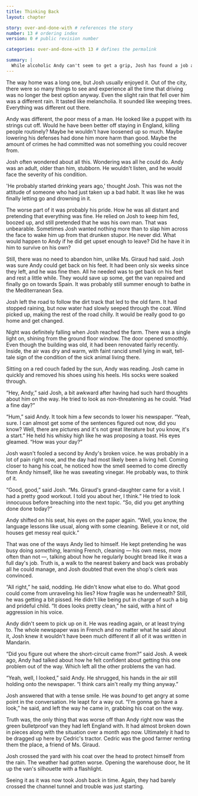 ```yaml
---
title: Thinking Back
layout: chapter

story: over-and-done-with # references the story
number: 13 # ordering index
version: 0 # public revision number

categories: over-and-done-with 13 # defines the permalink

summary: |
  While alcoholic Andy can't seem to get a grip, Josh has found a job as a home helper for an old English woman living in the french countryside. He comes home knowing what to expect.
---
```

The way home was a long one, but Josh usually enjoyed it. Out of the city, there were so many things to see and experience all the time that driving was no longer the best option anyway. Even the slight rain that fell over him was a different rain. It tasted like melancholia. It sounded like weeping trees. Everything was different out there.

Andy was different, the poor mess of a man. He looked like a puppet with its strings cut off. Would he have been better off staying in England, killing people routinely? Maybe he wouldn't have loosened up so much. Maybe lowering his defenses had done him more harm than good. Maybe the amount of crimes he had committed was not something you could recover from.

Josh often wondered about all this. Wondering was all he could do. Andy was an adult, older than him, stubborn. He wouldn't listen, and he would face the severity of his condition.

'He probably started drinking years ago,' thought Josh. This was not the attitude of someone who had just taken up a bad habit. It was like he was finally letting go and drowning in it.

The worse part of it was probably his pride. How he was all distant and pretending that everything was fine. He relied on Josh to keep him fed, boozed up, and still pretended that he was his own man. That was unbearable. Sometimes Josh wanted nothing more than to slap him across the face to wake him up from that drunken stupor. He never did. What would happen to Andy if he did get upset enough to leave? Did he have it in him to survive on his own?

Still, there was no need to abandon him, unlike Ms. Giraud had said. Josh was sure Andy could get back on his feet. It had been only six weeks since they left, and he was fine then. All he needed was to get back on his feet and rest a little while. They would save up some, get the van repaired and finally go on towards Spain. It was probably still summer enough to bathe in the Mediterranean Sea.

Josh left the road to follow the dirt track that led to the old farm. It had stopped raining, but now water had slowly seeped through the coat. Wind picked up, making the rest of the road chilly. It would be really good to go home and get changed.

Night was definitely falling when Josh reached the farm. There was a single light on, shining from the ground floor window. The door opened smoothly. Even though the building was old, it had been renovated fairly recently. Inside, the air was dry and warm, with faint rancid smell lying in wait, tell-tale sign of the condition of the sick animal living there.

Sitting on a red couch faded by the sun, Andy was reading. Josh came in quickly and removed his shoes using his heels. His socks were soaked through.

“Hey, Andy,” said Josh, a bit awkward after having had such hard thoughts about him on the way. He tried to look as non-threatening as he could. “Had a fine day?”

“Hum,” said Andy. It took him a few seconds to lower his newspaper. “Yeah, sure. I can almost get some of the sentences figured out now, did you know? Well, there are pictures and it's not great literature but you know, it's a start.” He held his whisky high like he was proposing a toast. His eyes gleamed. “How was your day?”

Josh wasn't fooled a second by Andy's broken voice. he was probably in a lot of pain right now, and the day had most likely been a living hell. Coming closer to hang his coat, he noticed how the smell seemed to come directly from Andy himself, like he was sweating vinegar. He probably was, to think of it.

“Good, good,” said Josh. “Ms. Giraud's grand-daughter came for a visit. I had a pretty good workout. I told you about her, I think.” He tried to look innocuous before breaching into the next topic. “So, did you get anything done done today?”

Andy shifted on his seat, his eyes on the paper again. “Well, you know, the language lessons like usual, along with some cleaning. Believe it or not, old houses get messy real quick.”

That was one of the ways Andy lied to himself. He kept pretending he was busy doing *something*, learning French, cleaning — his own mess, more often than not —, talking about how he regularly bought bread like it was a full day's job. Truth is, a walk to the nearest bakery and back was probably all he could manage, and Josh doubted that even the shop's clerk was convinced.

“All right,” he said, nodding. He didn't know what else to do. What good could come from unraveling his lies? How fragile was he underneath? Still, he was getting a bit pissed. He didn't like being put in charge of such a big and prideful child. “It does looks pretty clean,” he said, with a hint of aggression in his voice.

Andy didn't seem to pick up on it. He was reading again, or at least trying to. The whole newspaper was in French and no matter what he said about it, Josh knew it wouldn't have been much different if all of it was written in Mandarin.

“Did you figure out where the short-circuit came from?” said Josh. A week ago, Andy had talked about how he felt confident about getting this one problem out of the way. Which left all the other problems the van had.

“Yeah, well, I looked,” said Andy. He shrugged, his hands in the air still holding onto the newspaper. “I think cars ain't really my thing anyway.”

Josh answered that with a tense smile. He was *bound* to get angry at some point in the conversation. He leapt for a way out. “I'm gonna go have a look,” he said, and left the way he came in, grabbing his coat on the way.

Truth was, the only thing that was worse off than Andy right now was the green bulletproof van they had left England with. It had almost broken down in pieces along with the situation over a month ago now. Ultimately it had to be dragged up here by Cedric's tractor. Cedric was the good farmer renting them the place, a friend of Ms. Giraud.

Josh crossed the yard with his coat over the head to protect himself from the rain. The weather had gotten worse. Opening the warehouse door, he lit up the van's silhouette with a flashlight.

Seeing it as it was now took Josh back in time. Again, they had barely crossed the channel tunnel and trouble was just starting.

